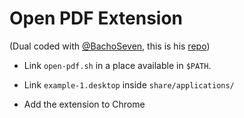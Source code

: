 # Open PDF Extension

(Dual coded with [@BachoSeven](https://github.com/BachoSeven/), this is his [repo](https://github.com/BachoSeven/pdfExt))

-   Link `open-pdf.sh` in a place available in `$PATH`.

-   Link `example-1.desktop` inside `share/applications/`

-   Add the extension to Chrome
